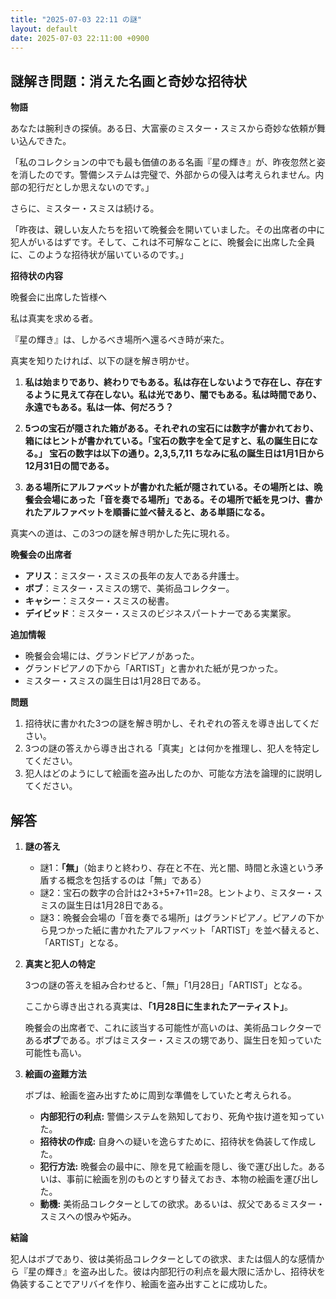 ```yaml
---
title: "2025-07-03 22:11 の謎"
layout: default
date: 2025-07-03 22:11:00 +0900
---
```

## 謎解き問題：消えた名画と奇妙な招待状

**物語**

あなたは腕利きの探偵。ある日、大富豪のミスター・スミスから奇妙な依頼が舞い込んできた。

「私のコレクションの中でも最も価値のある名画『星の輝き』が、昨夜忽然と姿を消したのです。警備システムは完璧で、外部からの侵入は考えられません。内部の犯行だとしか思えないのです。」

さらに、ミスター・スミスは続ける。

「昨夜は、親しい友人たちを招いて晩餐会を開いていました。その出席者の中に犯人がいるはずです。そして、これは不可解なことに、晩餐会に出席した全員に、このような招待状が届いているのです。」

**招待状の内容**

晩餐会に出席した皆様へ

私は真実を求める者。

『星の輝き』は、しかるべき場所へ還るべき時が来た。

真実を知りたければ、以下の謎を解き明かせ。

1.  **私は始まりであり、終わりでもある。私は存在しないようで存在し、存在するように見えて存在しない。私は光であり、闇でもある。私は時間であり、永遠でもある。私は一体、何だろう？**

2.  **5つの宝石が隠された箱がある。それぞれの宝石には数字が書かれており、箱にはヒントが書かれている。「宝石の数字を全て足すと、私の誕生日になる。」 宝石の数字は以下の通り。2,3,5,7,11 ちなみに私の誕生日は1月1日から12月31日の間である。**

3.  **ある場所にアルファベットが書かれた紙が隠されている。その場所とは、晩餐会会場にあった「音を奏でる場所」である。その場所で紙を見つけ、書かれたアルファベットを順番に並べ替えると、ある単語になる。**

真実への道は、この3つの謎を解き明かした先に現れる。

**晩餐会の出席者**

*   **アリス**：ミスター・スミスの長年の友人である弁護士。
*   **ボブ**：ミスター・スミスの甥で、美術品コレクター。
*   **キャシー**：ミスター・スミスの秘書。
*   **デイビッド**：ミスター・スミスのビジネスパートナーである実業家。

**追加情報**

*   晩餐会会場には、グランドピアノがあった。
*   グランドピアノの下から「ARTIST」と書かれた紙が見つかった。
*   ミスター・スミスの誕生日は1月28日である。

**問題**

1.  招待状に書かれた3つの謎を解き明かし、それぞれの答えを導き出してください。
2.  3つの謎の答えから導き出される「真実」とは何かを推理し、犯人を特定してください。
3.  犯人はどのようにして絵画を盗み出したのか、可能な方法を論理的に説明してください。

## 解答

1.  **謎の答え**

    *   謎1：**「無」**（始まりと終わり、存在と不在、光と闇、時間と永遠という矛盾する概念を包括するのは「無」である）
    *   謎2：宝石の数字の合計は2+3+5+7+11=28。ヒントより、ミスター・スミスの誕生日は1月28日である。
    *   謎3：晩餐会会場の「音を奏でる場所」はグランドピアノ。ピアノの下から見つかった紙に書かれたアルファベット「ARTIST」を並べ替えると、「ARTIST」となる。

2.  **真実と犯人の特定**

    3つの謎の答えを組み合わせると、「無」「1月28日」「ARTIST」となる。

    ここから導き出される真実は、**「1月28日に生まれたアーティスト」**。

    晩餐会の出席者で、これに該当する可能性が高いのは、美術品コレクターである**ボブ**である。ボブはミスター・スミスの甥であり、誕生日を知っていた可能性も高い。

3.  **絵画の盗難方法**

    ボブは、絵画を盗み出すために周到な準備をしていたと考えられる。

    *   **内部犯行の利点:** 警備システムを熟知しており、死角や抜け道を知っていた。
    *   **招待状の作成:** 自身への疑いを逸らすために、招待状を偽装して作成した。
    *   **犯行方法:** 晩餐会の最中に、隙を見て絵画を隠し、後で運び出した。あるいは、事前に絵画を別のものとすり替えておき、本物の絵画を運び出した。
    *   **動機:** 美術品コレクターとしての欲求。あるいは、叔父であるミスター・スミスへの恨みや妬み。

**結論**

犯人はボブであり、彼は美術品コレクターとしての欲求、または個人的な感情から『星の輝き』を盗み出した。彼は内部犯行の利点を最大限に活かし、招待状を偽装することでアリバイを作り、絵画を盗み出すことに成功した。
